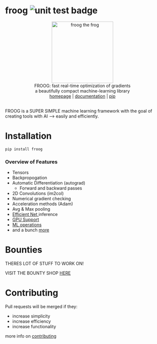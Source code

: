 # froog <img src="https://github.com/kevbuh/froog/actions/workflows/test.yml/badge.svg" alt="unit test badge" >
<div align="center" >
  <img src="https://raw.githubusercontent.com/kevbuh/froog/main/assets/froog.png" alt="froog the frog" height="200">
  <br/>
  FROOG: fast real-time optimization of gradients 
  <br/>
  a beautifully compact machine-learning library
  <br/>
  <a href="https://github.com/kevbuh/froog">homepage</a> | <a href="https://github.com/kevbuh/froog/tree/main/docs">documentation</a> | <a href="https://pypi.org/project/froog/">pip</a>
  <br/>
  <br/>
</div>

FROOG is a SUPER SIMPLE machine learning framework with the goal of creating tools with AI --> easily and efficiently.

# Installation
```bash
pip install froog
```

### Overview of Features
- Tensors
- Backpropogation
- Automatic Differentiation (autograd)
    - Forward and backward passes
- 2D Convolutions (im2col)
- Numerical gradient checking
- Acceleration methods (Adam)
- Avg & Max pooling
- <a href="https://github.com/kevbuh/froog/blob/main/models/efficientnet.py">Efficient Net </a> inference
- <a href="https://github.com/kevbuh/froog/blob/main/froog/ops_gpu.py">GPU Support</a> 
- <a href="https://github.com/kevbuh/froog/blob/main/froog/ops.py">ML operations</a> 
- and a bunch <a href="https://github.com/kevbuh/froog/tree/main/froog">more</a> 

# Bounties
THERES LOT OF STUFF TO WORK ON! 

VISIT THE BOUNTY SHOP <a href="https://github.com/kevbuh/froog/blob/main/docs/bounties.md">HERE</a>

# Contributing
Pull requests will be merged if they:
* increase simplicity
* increase efficiency
* increase functionality

more info on <a href="https://github.com/kevbuh/froog/blob/main/docs/contributing.md">contributing</a>